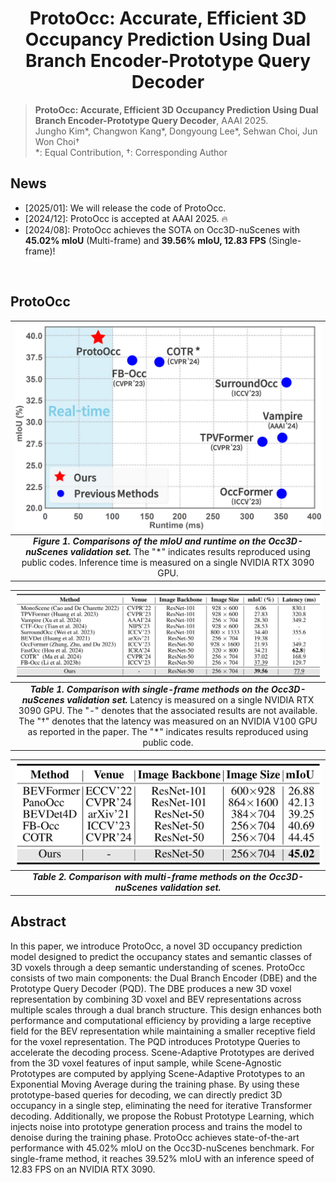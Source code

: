<div align="center">   
  
# ProtoOcc: Accurate, Efficient 3D Occupancy Prediction Using Dual Branch Encoder-Prototype Query Decoder
</div>



> **ProtoOcc: Accurate, Efficient 3D Occupancy Prediction Using Dual Branch Encoder-Prototype Query Decoder**, AAAI 2025.  
> Jungho Kim*, Changwon Kang*, Dongyoung Lee*, Sehwan Choi, Jun Won Choi†  
> *: Equal Contribution,  †: Corresponding Author




## News
- [2025/01]: We will release the code of ProtoOcc.
- [2024/12]: ProtoOcc is accepted at AAAI 2025. 🔥
- [2024/08]: ProtoOcc achieves the SOTA on Occ3D-nuScenes with **45.02% mIoU** (Multi-frame) and **39.56% mIoU, 12.83 FPS** (Single-frame)!
</br>


## ProtoOcc
| <img src="plot/InferenceTime.png" alt="inference.jpg" width="600">|
|:--:| 
| **_Figure 1. Comparisons of the mIoU and runtime on the Occ3D-nuScenes validation set._**  The "\*" indicates results reproduced using public codes. Inference time is measured on a single NVIDIA RTX 3090 GPU. |


| <img src="plot/MainTable1.png" alt="inference.jpg" width="1000">|
|:--:| 
| **_Table 1. Comparison with single-frame methods on the Occ3D-nuScenes validation set._**  Latency is measured on a single NVIDIA RTX 3090 GPU. The "-" denotes that the associated results are not available. The "†" denotes that the latency was measured on an NVIDIA V100 GPU as reported in the paper. The "\*" indicates results reproduced using public code. |


| <img src="plot/MainTable2.png" alt="inference.jpg" width="500">|
|:--:| 
| **_Table 2. Comparison with multi-frame methods on the Occ3D-nuScenes validation set._**  |




## Abstract
In this paper, we introduce ProtoOcc, a novel 3D occupancy prediction model designed to predict the occupancy states and semantic classes of 3D voxels through a deep semantic understanding of scenes. ProtoOcc consists of two main components: the Dual Branch Encoder (DBE) and the Prototype Query Decoder (PQD). The DBE produces a new 3D voxel representation by combining 3D voxel and BEV representations across multiple scales through a dual branch structure. This design enhances both performance and computational efficiency by providing a large receptive field for the BEV representation while maintaining a smaller receptive field for the voxel representation. The PQD introduces Prototype Queries to accelerate the decoding process. Scene-Adaptive Prototypes are derived from the 3D voxel features of input sample, while Scene-Agnostic Prototypes are computed by applying Scene-Adaptive Prototypes to an Exponential Moving Average during the training phase. By using these prototype-based queries for decoding, we can directly predict 3D occupancy in a single step, eliminating the need for iterative Transformer decoding. Additionally, we propose the Robust Prototype Learning, which injects noise into prototype generation process and trains the model to denoise during the training phase. ProtoOcc achieves state-of-the-art performance with 45.02% mIoU on the Occ3D-nuScenes benchmark. For single-frame method, it reaches 39.52% mIoU with an inference speed of 12.83 FPS on an NVIDIA RTX 3090.



